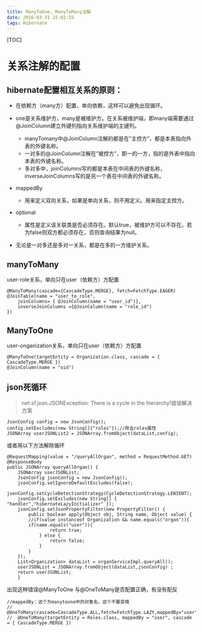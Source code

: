 ```yaml
---
title: ManyToOne, ManyToMany注解
date: 2016-03-31 15:02:55
tags: Hibernate
---
```

[TOC]

# 关系注解的配置
## **hibernate配置相互关系的原则：**
- 在依赖方（many方）配置，单向依赖，这样可以避免出现循环。
- one是关系维护方，many是被维护方。在关系被维护端，即many端需要通过@JoinColumn建立外键列指向关系维护端的主键列。
    - manyTomany中@JoinColumn注解的都是在“主控方”，都是本表指向外表的外键名称。
    - 一对多的@JoinColumn注解在“被控方”，即一的一方，指的是外表中指向本表的外键名称。
    - 多对多中，joinColumns写的都是本表在中间表的外键名称，
  inverseJoinColumns写的是另一个表在中间表的外键名称。

- mappedBy
    - 用来定义双向关系，如果是单向关系，则不用定义。用来指定主控方。
- optional
    - 属性是定义该关联类是否必须存在。默认true，被维护方可以不存在。若为false则双方都必须存在，否则查询结果为null。
- 无论是一对多还是多对一关系，都是在多的一方维护关系。 

## manyToMany
user-role关系，单向只在user（依赖方）方配置

    @ManyToMany(cascade={CascadeType.MERGE}, fetch=FetchType.EAGER)
    @JoinTable(name = "user_to_role",   
    	joinColumns= { @JoinColumn(name = "user_id")},
    	inverseJoinColumns ={@JoinColumn(name = "role_id")  
    })
## ManyToOne
user-onganization关系，单向只在user（依赖方）方配置

    @ManyToOne(targetEntity = Organization.class, cascade = { CascadeType.MERGE })
    @JoinColumn(name = "oid")


## json死循环
>net.sf.json.JSONException: There is a cycle in the hierarchy!错误解决方案

    JsonConfig config = new JsonConfig();
    config.setExcludes(new String[]{"roles"});//除去roles属性
    JSONArray userJSONList2 = JSONArray.fromObject(dataList,config);
或者用以下方法解除循环

    @RequestMapping(value = "/queryAllOrgan", method = RequestMethod.GET)
    @ResponseBody
    public JSONArray queryAllOrgan() {
        JSONArray userJSONList;
        JsonConfig jsonConfig = new JsonConfig();
        jsonConfig.setIgnoreDefaultExcludes(false);
        jsonConfig.setCycleDetectionStrategy(CycleDetectionStrategy.LENIENT);
        jsonConfig.setExcludes(new String[] { "handler","hibernateLazyInitializer" });
        jsonConfig.setJsonPropertyFilter(new PropertyFilter() {
        	public boolean apply(Object obj, String name, Object value) {
            //if(value instanceof Organization && name.equals("organ")){
        	if(name.equals("user")){
        			return true;
        		} else {
        			return false;
        		}
        	}
        });
        List<Organization> dataList = organServiceImpl.queryAll();
        userJSONList = JSONArray.fromObject(dataList,jsonConfig) ;
        return userJSONList;
        }

出现这种错误@ManyToOne 与@OneToMany是否配置正确，有没有配反

    //mappedBy：这个为manytoone中的对象名，这个不要变哦
    //	@OneToMany(cascade=CascadeType.ALL,fetch=FetchType.LAZY,mappedBy="user")
    //	@OneToMany(targetEntity = Roles.class, mappedBy = "user", cascade = { CascadeType.MERGE })
